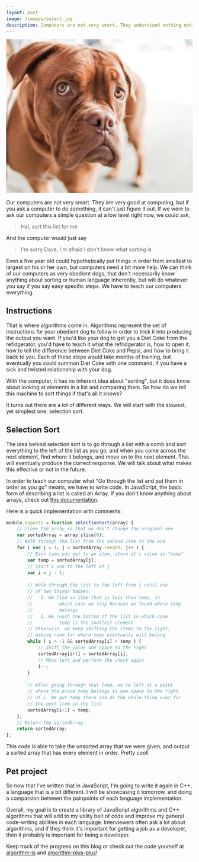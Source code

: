 ```yaml
---
layout: post
image: /images/select.jpg
description: Computers are not very smart. They understand nothing until we tell them exactly what we mean. In this post, we teach a computer how to sort a list.
---
```


![](/images/select.jpg)

Our computers are not very smart. They are very good at computing, but if you ask a computer to do something, it can't just figure it out. If we were to ask our computers a simple question at a low level right now, we could ask,

> Hal, sort this list for me

And the computer would just say

> I'm sorry Dave, I'm afraid I don't know what sorting is

Even a five year old could hypothetically put things in order from smallest to largest on his or her own, but computers need a bit more help. We can think of our computers as very obedient dogs, that don't necessarily know anything about sorting or human language inherently, but will do whatever you say if you say easy specific steps. We have to teach our computers everything.

## Instructions

That is where algorithms come in. Algorithms represent the set of instructions for your obedient dog to follow in order to trick it into producing the output you want. If you'd like your dog to get you a Diet Coke from the refidgerator, you'd have to teach it what the refridgerator is, how to open it, how to tell the difference between Diet Coke and Pepsi, and how to bring it back to you. Each of these steps would take months of training, but eventually you could summon Diet Coke with one command, if you have a sick and twisted relationship with your dog.

With the computer, it has no inherent idea about "sorting", but it does know about looking at elements in a list and comparing them. So how do we tell this machine to sort things if that's all it knows?

It turns out there are a lot of different ways. We will start with the slowest, yet simplest one: selection sort.

## Selection Sort

The idea behind selection sort is to go through a list with a comb and sort everything to the left of the list as you go, and when you come across the next element, find where it belongs, and move on to the next element. This will eventually produce the correct response. We will talk about what makes this effective or not in the future.

In order to teach our computer what "Go through the list and put them in order as you go" means, we have to write code. In JavaScript, the basic form of describing a list is called an Array. If you don't know anything about arrays, check out [this documentation](https://developer.mozilla.org/en-US/docs/Web/JavaScript/Reference/Global_Objects/Array).

Here is a quick implementation with comments:

```JavaScript
module.exports = function selectionSort(array) {
	// Clone the array so that we don't change the original one
	var sortedArray = array.slice(0);
	// Walk through the list from the second item to the end
	for ( var j = 1; j < sortedArray.length; j++ ) {
		// Each time you get to an item, store it's value in "temp"
		var temp = sortedArray[j];
		// Start i one to the left of j
		var i = j - 1;

		// Walk through the list to the left from j until one 
		// of two things happen:
		//   1. We find an item that is less than temp, in
		//			which case we stop because we found where temp
		//			belongs
		//	 2. We reach the bottom of the list in which case
		//			temp is the smallest element
		// Otherwise, we keep shifting the items to the right,
		// making room for where temp eventually will belong.
		while ( i > -1 && sortedArray[i] > temp ) {
			// Shift the value one space to the right
			sortedArray[i+1] = sortedArray[i];
			// Move left and perform the check again
			i--;
		}

		// After going through that loop, we're left at a point
		// where the place temp belongs is one space to the right
		// of i. We put temp there and do the whole thing over for
		// the next item in the list
		sortedArray[i+1] = temp;
	};
	// Return the sortedArray.
	return sortedArray;
};
```

This code is able to take the unsorted array that we were given, and output a sorted array that has every element in order. Pretty cool!

## Pet project

So now that I've written that in JavaScript, I'm going to write it again in C++, a language that is a bit different. I will be showcasing it tomorrow, and doing a comparsion between the painpoints of each language implementation.

Overall, my goal is to create a library of JavaScript algorithms and C++ algorithms that will add to my utility belt of code and improve my general code-writing abilities in each language. Interviewers often ask a lot about algorithms, and if they think it's important for getting a job as a developer, then it probably is important for being a developer.

Keep track of the progress on this blog or check out the code yourself at [algorithm-js](https://github.com/jrpruit1/algorithm-js) and [algorithm-plus-plus](https://github.com/jrpruit1/algorithm-plusplus)!
